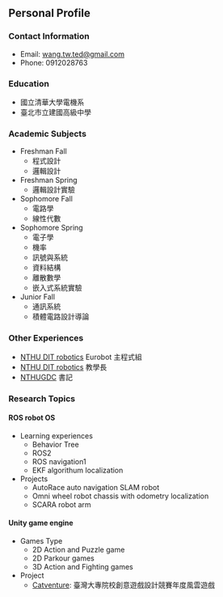 ## Personal Profile

### Contact Information
- Email: wang.tw.ted@gmail.com
- Phone: 0912028763

### Education
- 國立清華大學電機系
- 臺北市立建國高級中學

### Academic Subjects
- Freshman Fall
  - 程式設計
  - 邏輯設計
- Freshman Spring
  - 邏輯設計實驗
- Sophomore Fall
  - 電路學
  - 線性代數
- Sophomore Spring
  - 電子學
  - 機率
  - 訊號與系統
  - 資料結構
  - 離散數學
  - 嵌入式系統實驗
- Junior Fall
  - 通訊系統
  - 積體電路設計導論

### Other Experiences
- [NTHU DIT robotics](https://linktr.ee/DITROBOTICS) Eurobot 主程式組
- [NTHU DIT robotics](https://linktr.ee/DITROBOTICS) 教學長
- [NTHUGDC](https://linktr.ee/nthugdc) 書記
### Research Topics
#### ROS robot OS
- Learning experiences
  - Behavior Tree
  - ROS2
  - ROS navigation1
  - EKF algorithum localization
- Projects
  - AutoRace auto navigation SLAM robot
  - Omni wheel robot chassis with odometry localization
  - SCARA robot arm
#### Unity game engine
- Games Type
  - 2D Action and Puzzle game
  - 2D Parkour games
  - 3D Action and Fighting games
- Project
  - [Catventure](https://gnn.gamer.com.tw/detail.php?sn=262042): 臺灣大專院校創意遊戲設計競賽年度風雲遊戲
